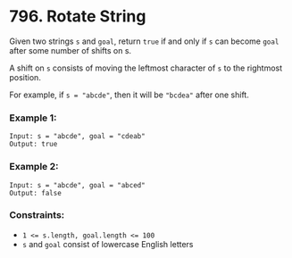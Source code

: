 # 796. Rotate String

Given two strings `s` and `goal`, return `true` if and only if `s` can become `goal` after some number of shifts on s.

A shift on `s` consists of moving the leftmost character of `s` to the rightmost position.

For example, if `s = "abcde"`, then it will be `"bcdea"` after one shift.

### Example 1:

```
Input: s = "abcde", goal = "cdeab"
Output: true
```

### Example 2:

```
Input: s = "abcde", goal = "abced"
Output: false
```

### Constraints:

- `1 <= s.length, goal.length <= 100`
- `s` and `goal` consist of lowercase English letters
